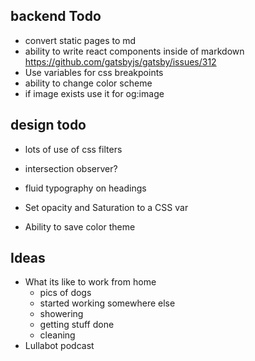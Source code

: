 ## backend Todo
* convert static pages to md
* ability to write react components inside of markdown https://github.com/gatsbyjs/gatsby/issues/312
* Use variables for css breakpoints
* ability to change color scheme
* if image exists use it for og:image

## design todo
* lots of use of css filters
* intersection observer?
* fluid typography on headings


* Set opacity and Saturation to a CSS var
* Ability to save color theme

## Ideas

* What its like to work from home
  * pics of dogs
  * started working somewhere else
  * showering
  * getting stuff done
  * cleaning
* Lullabot podcast